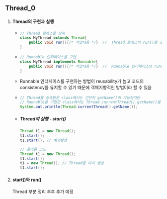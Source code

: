 ## Thread_0

1. #### Thread의 구현과 실행

   - ```java
     //	Thread 클래스를 상속
     class MyThread extends Thread{
         public void run(){/* 작업내용 */}	//	Thread 클래스의 run()을 오버라이딩
     }
     ```

   - ```java
     //	Runnable 인터페이스를 구현
     class MyThread implements Runnable{
         public void run(){/* 작업내용 */}	//	Runnable 인터페이스의 run()을 구현
     }
     ```

   - Runnable 인터페이스를 구현하는 방법이 reusability가 높고 코드의 consistency를 유지할 수 있기 때문에 객체지향적인 방법이라 할 수 있음

   - ```java
     //	Thread를 상속받은 class에서는 간단히 getName()이 가능하지만
     //	Runnable을 구현한 class에서는 Thread.currentThread().getName()을 해야함
     System.out.println(Thread.currentThread().getName());
     ```

   - ##### Thread의 실행 - start()

     ```java
     Thread t1 = new Thread();
     t1.start();
     t1.start(); // 예외발생
     
     // 올바른 코드
     Thread t1 = new Thread();
     t1.start();
     t1 = new Thread(); // Thread를 다시 생성
     t1.start();
     ```

2. #### start()와 run()

   Thread 부분 정리 추후 추가 예정
